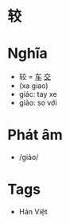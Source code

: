 # 较

# Nghĩa
* 较 = [车](车.md) [交](交.md)
* (xa giao)
* giác: tay xe 
* giảo: so với

# Phát âm
* /giảo/

# Tags
* Hán Việt

<script>window.HANZI_FIELD='较';</script>
